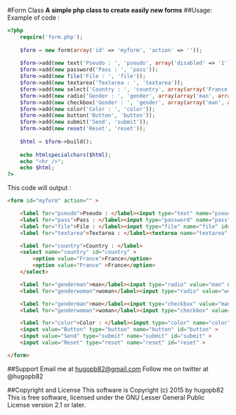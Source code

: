 #Form Class
**A simple php class to create easily new forms**
##Usage:
Example of code : 
```php
<?php
	require('form.php');
	
	$form = new form(array('id' => 'myform', 'action' => ''));
	
	$form->add(new text('Pseudo : ', 'pseudo', array('disabled' => '1')));
	$form->add(new password('Pass : ', 'pass'));
	$form->add(new file('File : ', 'file'));
	$form->add(new textarea('Textarea : ', 'textarea'));
	$form->add(new select('Country : ', 'country', array(array('France'), array('France'))));
	$form->add(new radio('Gender : ', 'gender', array(array('man', array('checked' => '1')), array('woman'))));
	$form->add(new checkbox('Gender : ', 'gender', array(array('man', array('checked' => '1')), array('woman'))));
	$form->add(new color('Color : ', 'color'));
	$form->add(new button('Button', 'button'));
	$form->add(new submit('Send', 'submit'));
	$form->add(new reset('Reset', 'reset'));
	
	$html = $form->build();
	
	echo htmlspecialchars($html);
	echo "<hr />";
	echo $html;
?>
```

This code will output :
```html
<form id="myform" action="" >

	<label for="pseudo">Pseudo : </label><input type="text" name="pseudo" id="pseudo" disabled="1" >
	<label for="pass">Pass : </label><input type="password" name="pass" id="pass" >
	<label for="file">File : </label><input type="file" name="file" id="file" >
	<label for="textarea">Textarea : </label><textarea name="textarea" id="textarea" ></textarea>

	<label for="country">Country : </label>
	<select name="country" id="country" >
		<option value="France">France</option>
		<option value="France" >France</option>
	</select>

	<label for="genderman">man</label><input type="radio" value="man" name="gender" id="genderman" checked="1" >
	<label for="genderwoman">woman</label><input type="radio" value="woman" name="gender" id="genderwoman" >

	<label for="genderman">man</label><input type="checkbox" value="man" name="gender" id="genderman" checked="1" >
	<label for="genderwoman">woman</label><input type="checkbox" value="woman" name="gender" id="genderwoman" >

	<label for="color">Color : </label><input type="color" name="color" id="color" >
	<input value="Button" type="button" name="button" id="button" >
	<input value="Send" type="submit" name="submit" id="submit" >
	<input value="Reset" type="reset" name="reset" id="reset" >

</form>
```

##Support
Email me at hugopb82@gmail.com
Follow me on twitter at @hugopb82

##Copyright and License
This software is Copyright (c) 2015 by hugopb82
This is free software, licensed under the GNU Lesser General Public License version 2.1 or later.
